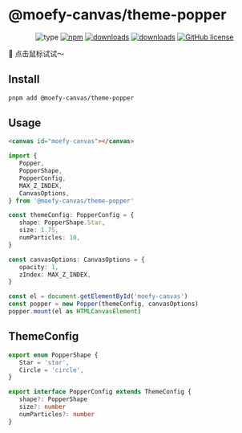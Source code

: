 # @moefy-canvas/theme-popper <GitHubLink repo="moefyit/moefy-canvas" subpath="packages/theme-popper"/>

<p align="center">
   <img alt="type" src="https://img.shields.io/static/v1?label=type&message=cursor-effects&color=green&style=for-the-badge" />
   <a href="https://www.npmjs.com/package/@moefy-canvas/theme-popper" target="_blank"><img alt="npm" src="https://img.shields.io/npm/v/@moefy-canvas/theme-popper.svg?style=for-the-badge&logo=npm"></a>
   <a href="https://www.npmjs.com/package/@moefy-canvas/theme-popper" target="_blank"><img alt="downloads" src="https://img.shields.io/npm/dt/@moefy-canvas/theme-popper.svg?style=for-the-badge"></a>
   <a href="https://www.npmjs.com/package/@moefy-canvas/theme-popper" target="_blank"><img alt="downloads" src="https://img.shields.io/npm/dm/@moefy-canvas/theme-popper.svg?style=for-the-badge"></a>
   <a href="https://github.com/moefyit/moefy-canvas/blob/master/LICENSE" target="_blank"><img alt="GitHub license" src="https://img.shields.io/github/license/moefyit/moefy-canvas?style=for-the-badge"></a>
</p>

:tada: 点击鼠标试试～

## Install

```bash
pnpm add @moefy-canvas/theme-popper
```

## Usage

```html
<canvas id="moefy-canvas"></canvas>
```

```ts
import {
   Popper,
   PopperShape,
   PopperConfig,
   MAX_Z_INDEX,
   CanvasOptions,
} from '@moefy-canvas/theme-popper'

const themeConfig: PopperConfig = {
   shape: PopperShape.Star,
   size: 1.75,
   numParticles: 10,
}

const canvasOptions: CanvasOptions = {
   opacity: 1,
   zIndex: MAX_Z_INDEX,
}

const el = document.getElementById('moefy-canvas')
const popper = new Popper(themeConfig, canvasOptions)
popper.mount(el as HTMLCanvasElement)
```

## ThemeConfig

```ts
export enum PopperShape {
   Star = 'star',
   Circle = 'circle',
}

export interface PopperConfig extends ThemeConfig {
   shape?: PopperShape
   size?: number
   numParticles?: number
}
```

<Popper/>
